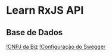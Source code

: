# Learn RxJS API

## Base de Dados

[!CNPJ da Biz](https://cnpj.biz/10970887000285)
[!Configuração do Swegger](https://levelup.gitconnected.com/how-to-add-swagger-ui-to-existing-node-js-and-express-js-project-2c8bad9364ce)

